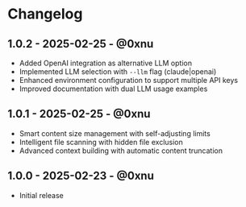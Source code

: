 # Changelog

## 1.0.2 - 2025-02-25 - @0xnu
* Added OpenAI integration as alternative LLM option
* Implemented LLM selection with `--llm` flag (claude|openai)
* Enhanced environment configuration to support multiple API keys
* Improved documentation with dual LLM usage examples

## 1.0.1 - 2025-02-25 - @0xnu
* Smart content size management with self-adjusting limits
* Intelligent file scanning with hidden file exclusion
* Advanced context building with automatic content truncation

## 1.0.0 - 2025-02-23 - @0xnu
* Initial release